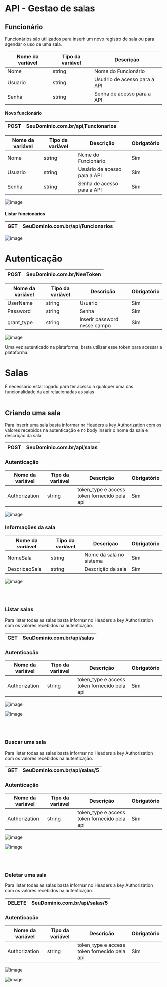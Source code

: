 # API - Gestao de salas
 
 <h2>Funcionário</h2>
 Funcionários são utilizados para inserir um novo registro de sala ou para agendar o uso de uma sala.
 </br>
 
| Nome da variável | Tipo da variável | Descrição                    |
|------------------|------------------|------------------------------|
| Nome             | string           | Nome do Funcionário          |
| Usuario          | string           | Usuário de acesso para a API |
| Senha            | string           | Senha de acesso para a API   |
 
 
 <h4>Novo funcionário</h4>
 
| POST | SeuDominio.com.br/api/Funcionarios |
|------|------------------------------------|
 


| Nome da variável | Tipo da variável | Descrição                    | Obrigatório |
|------------------|------------------|------------------------------|-------------|
| Nome             | string           | Nome do Funcionário          | Sim         |
| Usuario          | string           | Usuário de acesso para a API | Sim         |
| Senha            | string           | Senha de acesso para a API   | Sim         |
 
 ![image](https://user-images.githubusercontent.com/37151034/64082011-23171780-ccdf-11e9-85c7-4c66f625eb68.png)
 
 <h4>Listar funcionários</h4>
 
 
| GET | SeuDominio.com.br/api/Funcionarios |
|------|-----------------------------------|
 

![image](https://user-images.githubusercontent.com/37151034/64082056-8b65f900-ccdf-11e9-82bc-4c1530c3dcb6.png)
 
 
<h1>Autenticação</h1>

| POST | SeuDominio.com.br/NewToken |
|------|----------------------------|


| Nome da variável | Tipo da variável | Descrição                    | Obrigatório |
|------------------|------------------|------------------------------|-------------|
| UserName         | string           | Usuário                      | Sim         |
| Password         | string           | Senha                        | Sim         |
| grant_type       | string           | inserir password nesse campo | Sim         |


![image](https://user-images.githubusercontent.com/37151034/64081766-c23a1000-ccdb-11e9-9c32-c4c23d6ce2f2.png)


Uma vez autenticado na plataforma, basta utilizar esse token para acessar a plataforma.



<h1>Salas</h1>
É necessário estar logado para ter acesso a qualquer uma das funcionalidade da api relacionadas as salas 
 
 </br>
 </br>
 
<h2>Criando uma sala</h2>
Para inserir uma sala basta informar no Headers a key Authorization com os valores recebidos na autenticação e no body inserir o nome da sala e descrição da sala.

| POST | SeuDominio.com.br/api/salas |
|------|-----------------------------|

<h3>Autenticação</h3>

| Nome da variável | Tipo da variável | Descrição                                      | Obrigatório |
|------------------|------------------|------------------------------------------------|-------------|
| Authorization    | string           | token_type e access token fornecido pela api   | Sim         |

![image](https://user-images.githubusercontent.com/37151034/64351402-9f0bab00-cfd0-11e9-8322-8452cbbbf15c.png)

<h3>Informações da sala</h3>

| Nome da variável | Tipo da variável | Descrição                    | Obrigatório |
|------------------|------------------|------------------------------|-------------|
| NomeSala         | string           | Nome da sala no sistema      | Sim         |
| DescricaoSala    | string           | Descrição da sala            | Sim         |

![image](https://user-images.githubusercontent.com/37151034/64351662-18a39900-cfd1-11e9-9df4-b9b7a3b45b25.png)

</br>
</br>


<h3>Listar salas</h3>
Para listar todas as salas basta informar no Headers a key Authorization com os valores recebidos na autenticação.

| GET | SeuDominio.com.br/api/salas |
|-----|-----------------------------|

<h3>Autenticação</h3>

| Nome da variável | Tipo da variável | Descrição                                      | Obrigatório |
|------------------|------------------|------------------------------------------------|-------------|
| Authorization    | string           | token_type e access token fornecido pela api   | Sim         |

![image](https://user-images.githubusercontent.com/37151034/64351402-9f0bab00-cfd0-11e9-8322-8452cbbbf15c.png)

![image](https://user-images.githubusercontent.com/37151034/64353279-e182b700-cfd3-11e9-9805-4c07e902417b.png)

</br>
</br>

<h3>Buscar uma sala</h3>
Para listar todas as salas basta informar no Headers a key Authorization com os valores recebidos na autenticação.

| GET | SeuDominio.com.br/api/salas/5 |
|-----|-------------------------------|

<h3>Autenticação</h3>

| Nome da variável | Tipo da variável | Descrição                                      | Obrigatório |
|------------------|------------------|------------------------------------------------|-------------|
| Authorization    | string           | token_type e access token fornecido pela api   | Sim         |

![image](https://user-images.githubusercontent.com/37151034/64351402-9f0bab00-cfd0-11e9-8322-8452cbbbf15c.png)

![image](https://user-images.githubusercontent.com/37151034/64353542-4fc77980-cfd4-11e9-9580-92f970153553.png)


</br>
</br>

<h3>Deletar uma sala</h3>
Para listar todas as salas basta informar no Headers a key Authorization com os valores recebidos na autenticação.

| DELETE | SeuDominio.com.br/api/salas/5 |
|-----|----------------------------------|

<h3>Autenticação</h3>

| Nome da variável | Tipo da variável | Descrição                                      | Obrigatório |
|------------------|------------------|------------------------------------------------|-------------|
| Authorization    | string           | token_type e access token fornecido pela api   | Sim         |

![image](https://user-images.githubusercontent.com/37151034/64351402-9f0bab00-cfd0-11e9-8322-8452cbbbf15c.png)

![image](https://user-images.githubusercontent.com/37151034/64353688-8b624380-cfd4-11e9-94ea-ed120b26be92.png)
